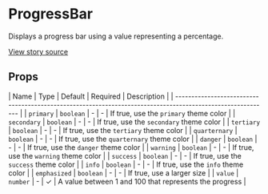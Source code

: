 # ProgressBar

Displays a progress bar using a value representing a percentage.

[View story source](https://github.com/resin-io-modules/rendition/blob/master/src/stories/ProgressBar.js)

## Props

| Name          | Type      | Default   | Required   | Description                                            |
| ----------------------------------------------------------------------------------------------------------- |
| `primary`     | `boolean` | -         | -          | If true, use the `primary` theme color                 |
| `secondary`   | `boolean` | -         | -          | If true, use the `secondary` theme color               |
| `tertiary`    | `boolean` | -         | -          | If true, use the `tertiary` theme color                |
| `quarternary` | `boolean` | -         | -          | If true, use the `quarternary` theme color             |
| `danger`      | `boolean` | -         | -          | If true, use the `danger` theme color                  |
| `warning`     | `boolean` | -         | -          | If true, use the `warning` theme color                 |
| `success`     | `boolean` | -         | -          | If true, use the `success` theme color                 |
| `info`        | `boolean` | -         | -          | If true, use the `info` theme color                    |
| `emphasized`  | `boolean` | -         | -          | If true, use a larger size                           |
| `value`       | `number`  | -         | ✓          | A value between 1 and 100 that represents the progress |
